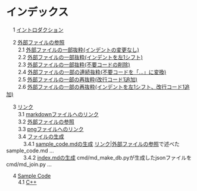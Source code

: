 # インデックス

&emsp; 1 [イントロダクション](intro.md#SS_1)  

&emsp; 2 [外部ファイルの参照](ref.md#SS_2)  
&emsp;&emsp; 2.1 [外部ファイルの一部抜粋(インデントの変更なし)](ref.md#SS_2_1)  
&emsp;&emsp; 2.2 [外部ファイルの一部抜粋(インデントを左1シフト)](ref.md#SS_2_2)  
&emsp;&emsp; 2.3 [外部ファイルの一部抜粋(不要コードの削除)](ref.md#SS_2_3)  
&emsp;&emsp; 2.4 [外部ファイルの一部の連続抜粋(不要コードを「...」に変換)](ref.md#SS_2_4)  
&emsp;&emsp; 2.5 [外部ファイルの一部の再抜粋(改行コード1追加)](ref.md#SS_2_5)  
&emsp;&emsp; 2.6 [外部ファイルの一部の再抜粋(インデントを左1シフト、改行コード1追加)](ref.md#SS_2_6)  

&emsp; 3 [リンク](link.md#SS_3)  
&emsp;&emsp; 3.1 [markdownファイルへのリンク](link.md#SS_3_1)  
&emsp;&emsp; 3.2 [外部ファイルの参照](link.md#SS_3_2)  
&emsp;&emsp; 3.3 [pngファイルへのリンク](link.md#SS_3_3)  
&emsp;&emsp; 3.4 [ファイルの生成](link.md#SS_3_4)  
&emsp;&emsp;&emsp; 3.4.1 [sample_code.mdの生成](link.md#SS_3_4_1) [リンク|外部ファイルの参照](---)で述べたsample_code.md ...  
&emsp;&emsp;&emsp; 3.4.2 [index.mdの生成](link.md#SS_3_4_2) cmd/md_make_db.pyが生成したjsonファイルをcmd/md_join.py ...  

&emsp; 4 [Sample Code](sample_code.md#SS_4)  
&emsp;&emsp; 4.1 [C++](sample_code.md#SS_4_1)  
  
  
